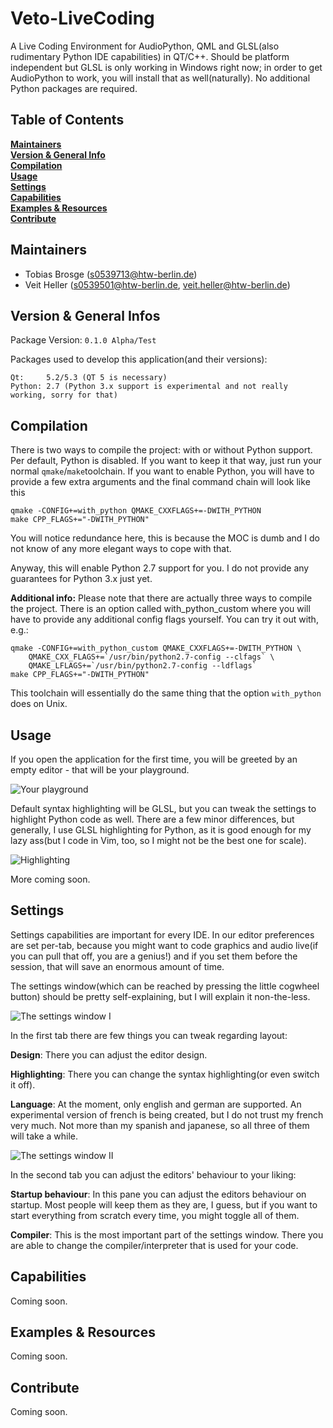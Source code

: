 Veto-LiveCoding
===============

A Live Coding Environment for AudioPython, QML and GLSL(also rudimentary Python IDE capabilities) in QT/C++.
Should be platform independent but GLSL is only working in Windows right now; in order to get AudioPython
to work, you will install that as well(naturally). No additional Python packages are required.

Table of Contents
-----------------
**[Maintainers](#maintainers)**  
**[Version & General Info](#version)**  
**[Compilation](#compilation)**  
**[Usage](#usage)**  
**[Settings](#settings)**  
**[Capabilities](#capabilities)**  
**[Examples & Resources](#examples)**  
**[Contribute](#contribute)**  

Maintainers
-----------

* Tobias Brosge (<s0539713@htw-berlin.de>)
* Veit Heller (<s0539501@htw-berlin.de>, <veit.heller@htw-berlin.de>)

Version & General Infos
-----------------------

Package Version:    `0.1.0 Alpha/Test`

Packages used to develop this application(and their versions):

    Qt:     5.2/5.3 (QT 5 is necessary)
    Python: 2.7 (Python 3.x support is experimental and not really working, sorry for that)

Compilation
-----------

There is two ways to compile the project: with or without Python support. Per default, Python
is disabled. If you want to keep it that way, just run your normal `qmake`/`make`toolchain.
If you want to enable Python, you will have to provide a few extra arguments and the final
command chain will look like this

```
qmake -CONFIG+=with_python QMAKE_CXXFLAGS+=-DWITH_PYTHON
make CPP_FLAGS+="-DWITH_PYTHON"
```

You will notice redundance here, this is because the MOC is dumb and I do not know of any
more elegant ways to cope with that.

Anyway, this will enable Python 2.7 support for you. I do not provide any guarantees for 
Python 3.x just yet.

**Additional info:**
Please note that there are actually three ways to compile the project. There is an option
called with_python_custom where you will have to provide any additional config flags yourself.
You can try it out with, e.g.:

```
qmake -CONFIG+=with_python_custom QMAKE_CXXFLAGS+=-DWITH_PYTHON \
    QMAKE_CXX_FLAGS+=`/usr/bin/python2.7-config --clfags` \
    QMAKE_LFLAGS+=`/usr/bin/python2.7-config --ldflags`
make CPP_FLAGS+="-DWITH_PYTHON"
```

This toolchain will essentially do the same thing that the option ```with_python``` does on Unix.

Usage
-----

If you open the application for the first time, you will be greeted by an empty editor - that
will be your playground.

![Your playground](images/Documentation/open.png "Your playground")

Default syntax highlighting will be GLSL, but you can tweak the settings to highlight Python
code as well. There are a few minor differences, but generally, I use GLSL highlighting for
Python, as it is good enough for my lazy ass(but I code in Vim, too, so I might not be the
best one for scale).

![Highlighting](images/Documentation/glsl.png "Highlighting in a nutshell")

More coming soon.


Settings
--------

Settings capabilities are important for every IDE. In our editor preferences are set per-tab,
because you might want to code graphics and audio live(if you can pull that off, you are a 
genius!) and if you set them before the session, that will save an enormous amount of time.

The settings window(which can be reached by pressing the little cogwheel button) should
be pretty self-explaining, but I will explain it non-the-less.

![The settings window I](images/Documentation/settings.png "The settings window, I")

In the first tab there are few things you can tweak regarding layout:

**Design**:
There you can adjust the editor design.

**Highlighting**:
There you can change the syntax highlighting(or even switch it off).

**Language**:
At the moment, only english and german are supported. An experimental version
of french is being created, but I do not trust my french very much. Not more than
my spanish and japanese, so all three of them will take a while.

![The settings window II](images/Documentation/settings2.png "The settings window, II")

In the second tab you can adjust the editors' behaviour to your liking:

**Startup behaviour**:
In this pane you can adjust the editors behaviour on startup. Most people will keep them
as they are, I guess, but if you want to start everything from scratch every time, you might
toggle all of them.

**Compiler**:
This is the most important part of the settings window. There you are able to change the 
compiler/interpreter that is used for your code.

Capabilities
------------

Coming soon.

Examples & Resources
--------------------

Coming soon.

Contribute
----------

Coming soon.
